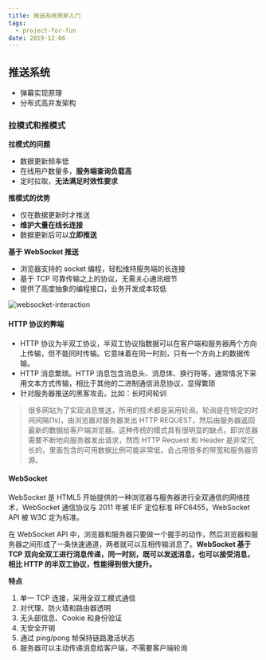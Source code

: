 ```yaml
---
title: 推送系统简单入门
tags:
  - project-for-fun
date: 2019-12-06
---
```


## 推送系统

- 弹幕实现原理
- 分布式高并发架构

### 拉模式和推模式

**拉模式的问题**

- 数据更新频率低
- 在线用户数量多，**服务端查询负载高**
- 定时拉取，**无法满足时效性要求**

**推模式的优势**

- 仅在数据更新时才推送
- **维护大量在线长连接**
- 数据更新后可以**立即推送**

**基于 WebSocket 推送**

- 浏览器支持的 socket 编程，轻松维持服务端的长连接
- 基于 TCP 可靠传输之上的协议，无需关心通讯细节
- 提供了高度抽象的编程接口，业务开发成本较低

![websocket-interaction](https://sherlockblaze.com/resources/img/daily/2019-12-06/websocket-interaction.png)

#### HTTP 协议的弊端

- HTTP 协议为半双工协议，半双工协议指数据可以在客户端和服务器两个方向上传输，但不能同时传输。它意味着在同一时刻，只有一个方向上的数据传输。
- HTTP 消息繁琐。HTTP 消息包含消息头、消息体、换行符等，通常情况下采用文本方式传输，相比于其他的二进制通信消息协议，显得繁琐
- 针对服务器推送的黑客攻击。比如：长时间轮训

> 很多网站为了实现消息推送，所用的技术都是采用轮询。轮询是在特定的时间间隔(1s)，由浏览器对服务器发出 HTTP REQUEST，然后由服务器返回最新的数据给客户端浏览器。这种传统的模式具有很明显的缺点，即浏览器需要不断地向服务器发出请求，然而 HTTP Request 和 Header 是非常冗长的，里面包含的可用数据比例可能非常低，会占用很多的带宽和服务器资源。

#### WebSocket

WebSocket 是 HTML5 开始提供的一种浏览器与服务器进行全双通信的网络技术，WebSocket 通信协议与 2011 年被 IEIF 定位标准 RFC6455，WebSocket API 被 W3C 定为标准。

在 WebSocket API 中，浏览器和服务器只要做一个握手的动作，然后浏览器和服务器之间形成了一条快速通道，两者就可以互相传输消息了。**WebSocket 基于 TCP 双向全双工进行消息传递，同一时刻，既可以发送消息，也可以接受消息，相比 HTTP 的半双工协议，性能得到很大提升。**

**特点**

1. 单一 TCP 连接，采用全双工模式通信
2. 对代理、防火墙和路由器透明
3. 无头部信息、Cookie 和身份验证
4. 无安全开销
5. 通过 ping/pong 帧保持链路激活状态
6. 服务器可以主动传递消息给客户端，不需要客户端轮询